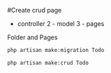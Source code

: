 #Create crud page 

 - controller 
2 - model 
3 - pages 

Folder and Pages 

```bash
php artisan make:migration Todo 
```

```bash
php artisan make:crud Todo
```

